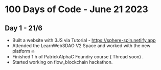 # 100 Days of Code - June 21 2023

## Day 1 - 21/6
- Built a website with 3JS via Tutorial - https://sphere-spin.netlify.app 
- Attended the LearnWeb3DAO  V2 Space and worked with the new platform 🔥
- Finished 1 h of PatrickAlphaC Foundry course ( Thread soon) .
- Started working on flow_blockchain hackathon.
